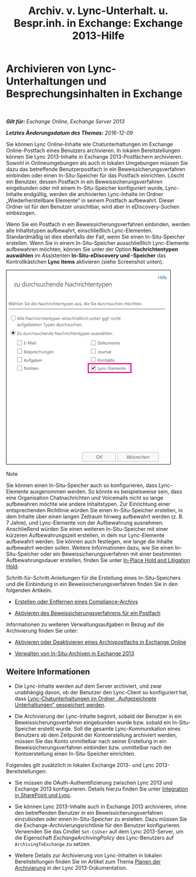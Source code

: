 ﻿---
title: 'Archiv. v. Lync-Unterhalt. u. Bespr.inh. in Exchange: Exchange 2013-Hilfe'
TOCTitle: Archivieren von Lync-Unterhaltungen und Besprechungsinhalten in Exchange
ms:assetid: 3cff970e-e5ed-4a54-88e6-3665d84b5ed7
ms:mtpsurl: https://technet.microsoft.com/de-de/library/Dn508399(v=EXCHG.150)
ms:contentKeyID: 59678841
ms.date: 04/24/2018
mtps_version: v=EXCHG.150
ms.translationtype: HT
---

# Archivieren von Lync-Unterhaltungen und Besprechungsinhalten in Exchange

 

_**Gilt für:** Exchange Online, Exchange Server 2013_

_**Letztes Änderungsdatum des Themas:** 2016-12-09_

Sie können Lync Online-Inhalte wie Chatunterhaltungen im Exchange Online-Postfach eines Benutzers archivieren. In lokalen Bereitstellungen können Sie Lync 2013-Inhalte in Exchange 2013-Postfächern archivieren. Sowohl in Onlineumgebungen als auch in lokalen Umgebungen müssen Sie dazu das betreffende Benutzerpostfach in ein Beweissicherungsverfahren einbinden oder einen In-Situ-Speicher für das Postfach einrichten. Löscht ein Benutzer, dessen Postfach in ein Beweissicherungsverfahren eingebunden oder mit einem In-Situ-Speicher konfiguriert wurde, Lync-Inhalte endgültig, werden die archivierten Lync-Inhalte im Ordner „Wiederherstellbare Elemente“ in seinem Postfach aufbewahrt. Dieser Ordner ist für den Benutzer unsichtbar, wird aber in eDiscovery-Suchen einbezogen.

Wenn Sie ein Postfach in ein Beweissicherungsverfahren einbinden, werden alle Inhaltstypen aufbewahrt, einschließlich Lync-Elementen. Standardmäßig ist dies ebenfalls der Fall, wenn Sie einen In-Situ-Speicher erstellen. Wenn Sie in einem In-Situ-Speicher ausschließlich Lync-Elemente aufbewahren möchten, können Sie unter der Option **Nachrichtentypen auswählen** im Assistenten **In-Situ-eDiscovery und -Speicher** das Kontrollkästchen **Lync items** aktivieren (siehe Screenshot unten).

![Lync-Elemente in Archivpostfächern platzieren](images/Dn508399.691d2324-9fac-4689-8527-c78d387e0e3e(EXCHG.150).jpg "Lync-Elemente in Archivpostfächern platzieren")


> [!NOTE]
> Sie können einen In-Situ-Speicher auch so konfigurieren, dass Lync-Elemente ausgenommen werden. So könnte es beispielsweise sein, dass eine Organisation Chatnachrichten und Voicemails nicht so lange aufbewahren möchte wie andere Inhaltstypen. Zur Einrichtung einer entsprechenden Richtlinie würden Sie einen In-Situ-Speicher erstellen, in dem Inhalte über einen langen Zeitraum hinweg aufbewahrt werden (z.&nbsp;B. 7&nbsp;Jahre), und Lync-Elemente von der Aufbewahrung ausnehmen. Anschließend würden Sie einen weiteren In-Situ-Speicher mit einer kürzeren Aufbewahrungszeit erstellen, in dem nur Lync-Elemente aufbewahrt werden. Sie können auch festlegen, wie lange die Inhalte aufbewahrt werden sollen. Weitere Informationen dazu, wie Sie einen In-Situ-Speicher oder ein Beweissicherungsverfahren mit einer bestimmten Aufbewahrungsdauer erstellen, finden Sie unter <A href="in-place-hold-and-litigation-hold-exchange-2013-help.md">In-Place Hold and Litigation Hold</A>.



Schritt-für-Schritt-Anleitungen für die Erstellung eines In-Situ-Speichers und die Einbindung in ein Beweissicherungsverfahren finden Sie in den folgenden Artikeln:

  - [Erstellen oder Entfernen eines Compliance-Archivs](create-or-remove-an-in-place-hold-exchange-2013-help.md)

  - [Aktivieren des Beweissicherungsverfahrens für ein Postfach](place-a-mailbox-on-litigation-hold-exchange-2013-help.md)

Informationen zu weiteren Verwaltungsaufgaben in Bezug auf die Archivierung finden Sie unter:

  - [Aktivieren oder Deaktivieren eines Archivpostfachs in Exchange Online](https://technet.microsoft.com/de-de/library/jj984357\(v=exchg.150\))

  - [Verwalten von In-Situ-Archiven in Exchange 2013](manage-in-place-archives-in-exchange-2013-exchange-2013-help.md)

## Weitere Informationen

  - Die Lync-Inhalte werden auf dem Server archiviert, und zwar unabhängig davon, ob der Benutzer den Lync-Client so konfiguriert hat, dass [Lync-Chatunterhaltungen im Ordner „Aufgezeichnete Unterhaltungen“ gespeichert werden](https://go.microsoft.com/fwlink/p/?linkid=400589).

  - Die Archivierung der Lync-Inhalte beginnt, sobald der Benutzer in ein Beweissicherungsverfahren eingebunden wurde bzw. sobald ein In-Situ-Speicher erstellt wurde. Soll die gesamte Lync-Kommunikation eines Benutzers ab dem Zeitpunkt der Kontoerstellung archiviert werden, müssen Sie das Konto unmittelbar nach seiner Erstellung in ein Beweissicherungsverfahren einbinden bzw. unmittelbar nach der Kontoerstellung einen In-Situ-Speicher einrichten.

Folgendes gilt zusätzlich in lokalen Exchange 2013- und Lync 2013-Bereitstellungen:

  - Sie müssen die OAuth-Authentifizierung zwischen Lync 2013 und Exchange 2013 konfigurieren. Details hierzu finden Sie unter [Integration in SharePoint und Lync](integration-with-sharepoint-and-lync-exchange-2013-help.md).

  - Sie können Lync 2013-Inhalte auch in Exchange 2013 archivieren, ohne den betreffenden Benutzer in ein Beweissicherungsverfahren einzubinden oder einen In-Situ-Speicher zu erstellen. Dazu müssen Sie die Exchange-Archivierungsrichtlinie für den Benutzer konfigurieren. Verwenden Sie das Cmdlet `Set-CsUser` auf dem Lync 2013-Server, um die Eigenschaft *ExchangeArchivingPolicy* des Lync-Benutzers auf `ArchivingToExchange` zu setzen.

  - Weitere Details zur Archivierung von Lync-Inhalten in lokalen Bereitstellungen finden Sie im Artikel zum Thema [Planen der Archivierung](https://go.microsoft.com/fwlink/p/?linkid=400590) in der Lync 2013-Dokumentation.

